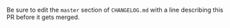 Be sure to edit the `master` section of `CHANGELOG.md` with a line describing this PR before it gets merged.
